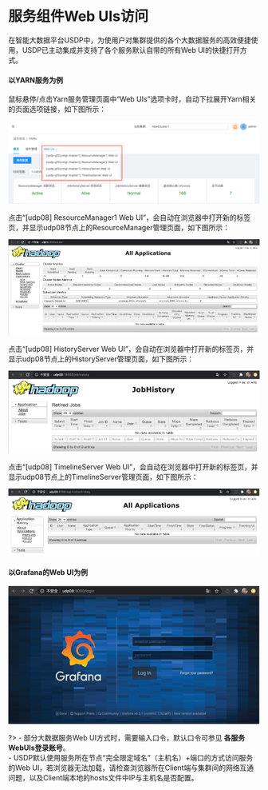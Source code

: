 # 服务组件Web UIs访问

在智能大数据平台USDP中，为使用户对集群提供的各个大数据服务的高效便捷使用，USDP已主动集成并支持了各个服务默认自带的所有Web UI的快捷打开方式。



#### 以YARN服务为例

鼠标悬停/点击Yarn服务管理页面中“Web UIs”选项卡时，自动下拉展开Yarn相关的页面选项链接，如下图所示：

![img](../../images/xc_x86_2.1.x/guide/service/service_yarn_uis.png)



点击“[udp08] ResourceManager1 Web UI”，会自动在浏览器中打开新的标签页，并显示udp08节点上的ResourceManager管理页面，如下图所示：

![img](../../images/xc_x86_2.1.x/guide/service/service_yarn_ui_rm.png)



点击“[udp08] HistoryServer Web UI”，会自动在浏览器中打开新的标签页，并显示udp08节点上的HistoryServer管理页面，如下图所示：

![img](../../images/xc_x86_2.1.x/guide/service/service_yarn_ui_hs.png)



点击“[udp08] TimelineServer Web UI”，会自动在浏览器中打开新的标签页，并显示udp08节点上的TimelineServer管理页面，如下图所示：

![img](../../images/xc_x86_2.1.x/guide/service/service_yarn_ui_ts.png)



#### 以Grafana的Web UI为例

![img](../../images/xc_x86_2.1.x/guide/service/service_grafana_ui_details.png)



?> - 部分大数据服务Web UI方式时，需要输入口令，默认口令可参见 **各服务WebUIs登录账号**。</br>- USDP默认使用服务所在节点“完全限定域名”（主机名）+端口的方式访问服务的Web UI，若浏览器无法加载，请检查浏览器所在Client端与集群间的网络互通问题，以及Client端本地的hosts文件中IP与主机名是否配置。